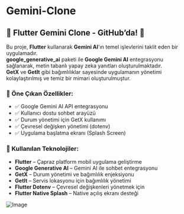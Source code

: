 # Gemini-Clone

## 🤖 Flutter Gemini Clone - GitHub’da! 🚀  

Bu proje, **Flutter** kullanarak **Gemini AI**'ın temel işlevlerini taklit eden bir uygulamadır.  
**google_generative_ai** paketi ile **Google Gemini AI** entegrasyonu sağlanarak, metin tabanlı yapay zeka yanıtları oluşturulmaktadır.  
**GetX** ve **GetIt** gibi bağımlılıklar sayesinde uygulamanın yönetimi kolaylaştırılmış ve temiz bir mimari oluşturulmuştur.  

### 🔹 Öne Çıkan Özellikler:  
- ✅ Google Gemini AI API entegrasyonu  
- ✅ Kullanıcı dostu sohbet arayüzü  
- ✅ Durum yönetimi için GetX kullanımı  
- ✅ Çevresel değişken yönetimi (dotenv)  
- ✅ Uygulama başlatma ekranı (Splash Screen)  

### 🔹 Kullanılan Teknolojiler:  
- **Flutter** – Çapraz platform mobil uygulama geliştirme  
- **Google Generative AI** – Gemini AI ile sohbet entegrasyonu  
- **GetX** – Durum yönetimi ve bağımlılık enjeksiyonu  
- **GetIt** – Servis lokasyonu için bağımlılık yönetimi  
- **Flutter Dotenv** – Çevresel değişkenleri yönetmek için  
- **Flutter Native Splash** – Native açılış ekranı desteği  

![Image](https://github.com/user-attachments/assets/7a06cbc9-d754-45b5-9737-fad01042377b)
